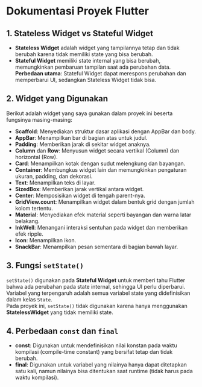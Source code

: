 # Dokumentasi Proyek Flutter

## 1. Stateless Widget vs Stateful Widget
- **Stateless Widget** adalah widget yang tampilannya tetap dan tidak berubah karena tidak memiliki state yang bisa berubah. 
- **Stateful Widget** memiliki state internal yang bisa berubah, memungkinkan pembaruan tampilan saat ada perubahan data.  
**Perbedaan utama**: Stateful Widget dapat merespons perubahan dan memperbarui UI, sedangkan Stateless Widget tidak bisa.

## 2. Widget yang Digunakan
Berikut adalah widget yang saya gunakan dalam proyek ini beserta fungsinya masing-masing:

- **Scaffold**: Menyediakan struktur dasar aplikasi dengan AppBar dan body.
- **AppBar**: Menampilkan bar di bagian atas untuk judul.
- **Padding**: Memberikan jarak di sekitar widget anaknya.
- **Column** dan **Row**: Menyusun widget secara vertikal (Column) dan horizontal (Row).
- **Card**: Menampilkan kotak dengan sudut melengkung dan bayangan.
- **Container**: Membungkus widget lain dan memungkinkan pengaturan ukuran, padding, dan dekorasi.
- **Text**: Menampilkan teks di layar.
- **SizedBox**: Memberikan jarak vertikal antara widget.
- **Center**: Memposisikan widget di tengah parent-nya.
- **GridView.count**: Menampilkan widget dalam bentuk grid dengan jumlah kolom tertentu.
- **Material**: Menyediakan efek material seperti bayangan dan warna latar belakang.
- **InkWell**: Menangani interaksi sentuhan pada widget dan memberikan efek ripple.
- **Icon**: Menampilkan ikon.
- **SnackBar**: Menampilkan pesan sementara di bagian bawah layar.

## 3. Fungsi `setState()`
`setState()` digunakan pada **Stateful Widget** untuk memberi tahu Flutter bahwa ada perubahan pada state internal, sehingga UI perlu diperbarui. Variabel yang terpengaruh adalah semua variabel state yang didefinisikan dalam kelas `State`.  
Pada proyek ini, `setState()` tidak digunakan karena hanya menggunakan **StatelessWidget** yang tidak memiliki state.

## 4. Perbedaan `const` dan `final`
- **const**: Digunakan untuk mendefinisikan nilai konstan pada waktu kompilasi (compile-time constant) yang bersifat tetap dan tidak berubah.
- **final**: Digunakan untuk variabel yang nilainya hanya dapat ditetapkan satu kali, namun nilainya bisa ditentukan saat runtime (tidak harus pada waktu kompilasi).

